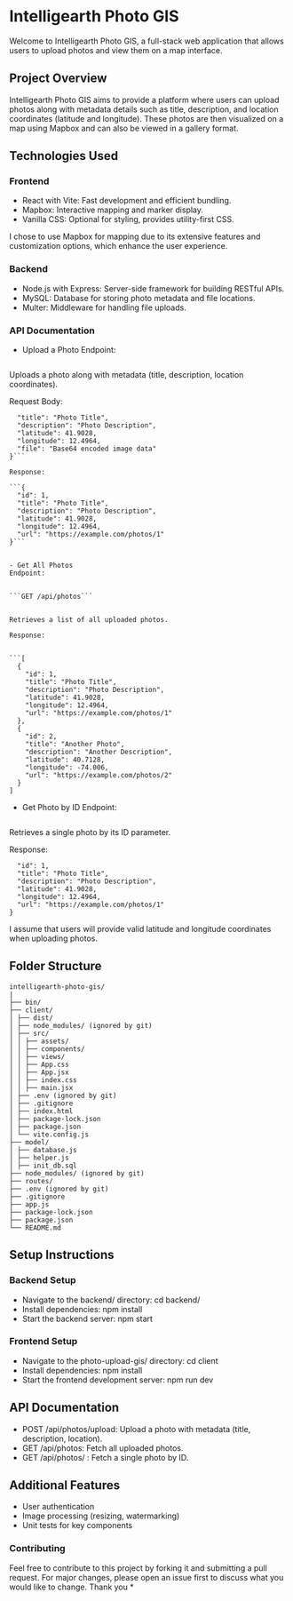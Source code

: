 # Intelligearth Photo GIS

Welcome to Intelligearth Photo GIS, a full-stack web application that allows users to upload photos and view them on a map interface.

## Project Overview

Intelligearth Photo GIS aims to provide a platform where users can upload photos along with metadata details such as title, description, and location coordinates (latitude and longitude). These photos are then visualized on a map using Mapbox and can also be viewed in a gallery format.

## Technologies Used

### Frontend

* React with Vite: Fast development and efficient bundling.
* Mapbox: Interactive mapping and marker display.
* Vanilla CSS: Optional for styling, provides utility-first CSS.

I chose to use Mapbox for mapping due to its extensive features and customization options, which enhance the user experience.

### Backend

* Node.js with Express: Server-side framework for building RESTful APIs.
* MySQL: Database for storing photo metadata and file locations.
* Multer: Middleware for handling file uploads.

### API Documentation

* Upload a Photo
Endpoint:

```POST /api/photos/upload
```

Uploads a photo along with metadata (title, description, location coordinates).

Request Body:

```{
  "title": "Photo Title",
  "description": "Photo Description",
  "latitude": 41.9028,
  "longitude": 12.4964,
  "file": "Base64 encoded image data"
}```

Response:

```{
  "id": 1,
  "title": "Photo Title",
  "description": "Photo Description",
  "latitude": 41.9028,
  "longitude": 12.4964,
  "url": "https://example.com/photos/1"
}```


- Get All Photos
Endpoint:


```GET /api/photos```


Retrieves a list of all uploaded photos.

Response:


```[
  {
    "id": 1,
    "title": "Photo Title",
    "description": "Photo Description",
    "latitude": 41.9028,
    "longitude": 12.4964,
    "url": "https://example.com/photos/1"
  },
  {
    "id": 2,
    "title": "Another Photo",
    "description": "Another Description",
    "latitude": 40.7128,
    "longitude": -74.006,
    "url": "https://example.com/photos/2"
  }
]
```

* Get Photo by ID
Endpoint:

```GET /api/photos/:id
```

Retrieves a single photo by its ID parameter.

Response:

```{
  "id": 1,
  "title": "Photo Title",
  "description": "Photo Description",
  "latitude": 41.9028,
  "longitude": 12.4964,
  "url": "https://example.com/photos/1"
}
```

I assume that users will provide valid latitude and longitude coordinates when uploading photos.

## Folder Structure

```
intelligearth-photo-gis/
|
├── bin/
├── client/
│ ├── dist/
│ ├── node_modules/ (ignored by git)
│ ├── src/
│ │ ├── assets/
│ │ ├── components/
│ │ ├── views/
│ │ ├── App.css
│ │ ├── App.jsx
│ │ ├── index.css
│ │ ├── main.jsx
│ ├── .env (ignored by git)
│ ├── .gitignore
│ ├── index.html
│ ├── package-lock.json
│ ├── package.json
│ └── vite.config.js
├── model/
│ ├── database.js
│ ├── helper.js
│ ├── init_db.sql
├── node_modules/ (ignored by git)
├── routes/
├── .env (ignored by git)
├── .gitignore
├── app.js
├── package-lock.json
├── package.json
└── README.md
```

## Setup Instructions

### Backend Setup

* Navigate to the backend/ directory:
cd backend/
* Install dependencies:
npm install
* Start the backend server:
npm start

### Frontend Setup

* Navigate to the photo-upload-gis/ directory:
cd client
* Install dependencies:
npm install
* Start the frontend development server:
npm run dev

## API Documentation

* POST /api/photos/upload: Upload a photo with metadata (title, description, location).
* GET /api/photos: Fetch all uploaded photos.
* GET /api/photos/ : Fetch a single photo by ID.

## Additional Features

* User authentication
* Image processing (resizing, watermarking)
* Unit tests for key components

### Contributing

Feel free to contribute to this project by forking it and submitting a pull request. For major changes, please open an issue first to discuss what you would like to change.
Thank you *
